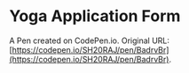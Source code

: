 # Yoga Application Form

A Pen created on CodePen.io. Original URL: [https://codepen.io/SH20RAJ/pen/BadrvBr](https://codepen.io/SH20RAJ/pen/BadrvBr).


